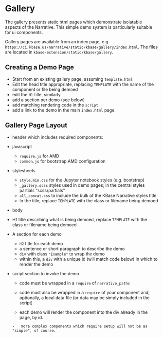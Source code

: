 # Gallery

The gallery presents static html pages which demonstrate isolatable aspects of the Narrative. This simple demo system is particularly suitable for ui components.

Gallery pages are available from an index page, e.g. `https://ci.kbase.us/narrative/static/kbase/gallery/index.html`. The files are located in `kbase-extension/static/kbase/gallery`.

## Creating a Demo Page

- Start from an existing gallery page, assuming `template.html`
- Edit the head title appropriate, replacing `TEMPLATE` with the name of the component or file being demoed
- edit the `H1` title, similarly
- add a section per demo (see below)
- add matching rendering code in the `script`
- add a link to the demo in the main `index.html` page

## Gallery Page Layout

- header which includes required components:

- javascript

    -   `require.js` for AMD
    -   `common.js` for bootstrap AMD configuration

- stylesheets

    -   `style.min.css` for the Jupyter notebook styles (e.g. bootstrap)
    -   `_gallery.scss` styles used in demo pages; in the central styles partials "scss/partials"
    -   `all_concat.css` to include the bulk of the KBase Narrative styles title
    -   In the title, replace `TEMPLATE` with the class or filename being demoed

- body

- H1 title describing what is being demoed, replace `TEMPLATE` with the class or filename being demoed

- A section for each demo

    -   `H2` title for each demo
    -   a sentence or short paragraph to describe the demo
    -   `div` with class `"Example"` to wrap the demo
    -   within this, a `div` with a unique id (will match code below) in which to render the demo

- script section to invoke the demo

    -   code must be wrapped in a `require` of `narrative_paths`

    -   code must also be wrapped in a `require` of your component and, optionally, a local data file (or data may be simply included in the script)

    -   each demo will render the component into the div already in the page, by id.

      -   more complex components which require setup will not be as "simple", of course.
